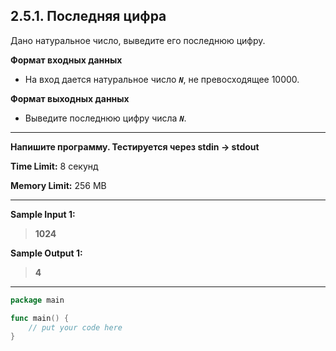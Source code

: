 ## 2.5.1. Последняя цифра

Дано натуральное число, выведите его последнюю цифру.

**Формат входных данных**
* На вход дается натуральное число ***`N`***, не превосходящее 10000.

**Формат выходных данных**
* Выведите последнюю цифру числа ***`N`***.

___
**Напишите программу. Тестируется через stdin → stdout**

**Time Limit:** 8 секунд

**Memory Limit:** 256 MB
___
**Sample Input 1:**
> **1024**

**Sample Output 1:**
> **4**

___
```Go
package main

func main() {
    // put your code here
}
```